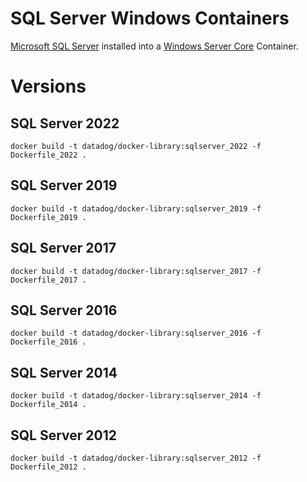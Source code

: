 
# SQL Server Windows Containers

[Microsoft SQL Server](https://www.microsoft.com/en-us/sql-server/sql-server-downloads) installed into a [Windows Server Core](https://hub.docker.com/_/microsoft-windows-servercore) Container.

# Versions

## SQL Server 2022

```
docker build -t datadog/docker-library:sqlserver_2022 -f Dockerfile_2022 .
```

## SQL Server 2019

```
docker build -t datadog/docker-library:sqlserver_2019 -f Dockerfile_2019 .
```

## SQL Server 2017
```
docker build -t datadog/docker-library:sqlserver_2017 -f Dockerfile_2017 .
```

## SQL Server 2016

```
docker build -t datadog/docker-library:sqlserver_2016 -f Dockerfile_2016 .
```

## SQL Server 2014

```
docker build -t datadog/docker-library:sqlserver_2014 -f Dockerfile_2014 .
```

## SQL Server 2012

```
docker build -t datadog/docker-library:sqlserver_2012 -f Dockerfile_2012 .
```
